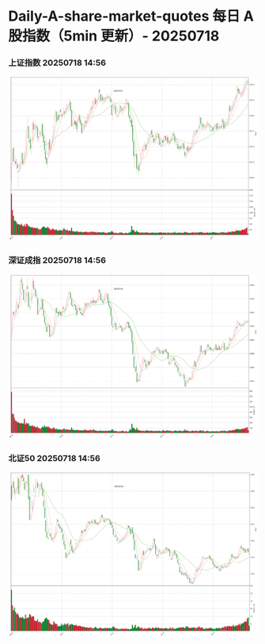 
# Daily-A-share-market-quotes 每日 A 股指数（5min 更新）- 20250718

### 上证指数 20250718 14:56
![](./fig/2025/7/20250718-sh000001.png)

### 深证成指 20250718 14:56
![](./fig/2025/7/20250718-sz399001.png)

### 北证50 20250718 14:56
![](./fig/2025/7/20250718-bj899050.png)
